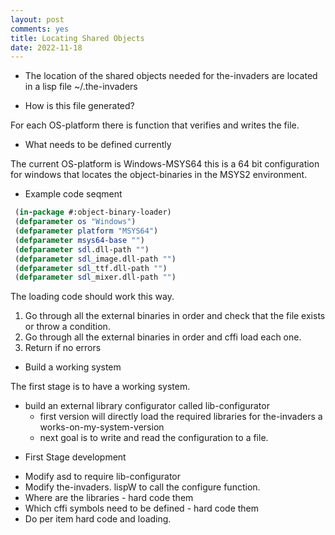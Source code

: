 ```yaml
---
layout: post
comments: yes
title: Locating Shared Objects
date: 2022-11-18
---
```

* The location of the shared objects needed for the-invaders are located in a lisp file ~/.the-invaders

* How is this file generated?

For each OS-platform there is function that verifies and writes the file.

* What needs to be defined currently

The current OS-platform is Windows-MSYS64 this is a 64 bit configuration for windows that locates the object-binaries in the MSYS2 environment.

* Example code seqment
```lisp
 (in-package #:object-binary-loader)
 (defparameter os "Windows")
 (defparameter platform "MSYS64")
 (defparameter msys64-base "")
 (defparameter sdl.dll-path "")
 (defparameter sdl_image.dll-path "")
 (defparameter sdl_ttf.dll-path "")
 (defparameter sdl_mixer.dll-path "")
```

The loading code should work this way.
 1. Go through all the external binaries in order and check that the file exists or throw a condition.
 2. Go through all the external binaries in order and cffi load each one.
 3. Return if no errors

* Build a working system

The first stage is to have a working system.
 - build an external library configurator called lib-configurator
   - first version will directly load the required libraries for the-invaders a works-on-my-system-version
   - next goal is to write and read the configuration to a file.

* First Stage development
 - Modify asd to require lib-configurator
 - Modify the-invaders. lispW to call the configure function.
 - Where are the libraries - hard code them
 - Which cffi symbols need to be defined - hard code them
 - Do per item hard code and loading.